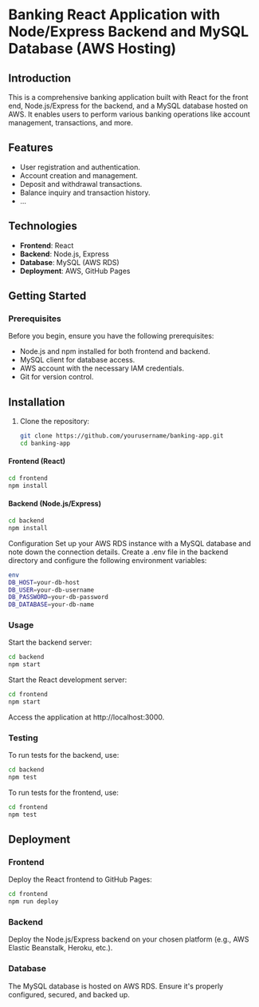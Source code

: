 # Banking React Application with Node/Express Backend and MySQL Database (AWS Hosting)

## Introduction

This is a comprehensive banking application built with React for the front end, Node.js/Express for the backend, and a MySQL database hosted on AWS. It enables users to perform various banking operations like account management, transactions, and more.

## Features

- User registration and authentication.
- Account creation and management.
- Deposit and withdrawal transactions.
- Balance inquiry and transaction history.
- ...

## Technologies

- **Frontend**: React
- **Backend**: Node.js, Express
- **Database**: MySQL (AWS RDS)
- **Deployment**: AWS, GitHub Pages

## Getting Started

### Prerequisites

Before you begin, ensure you have the following prerequisites:

- Node.js and npm installed for both frontend and backend.
- MySQL client for database access.
- AWS account with the necessary IAM credentials.
- Git for version control.

## Installation

1. Clone the repository:

   ```bash
   git clone https://github.com/yourusername/banking-app.git
   cd banking-app
   ```

#### Frontend (React)

   ```bash
   cd frontend
   npm install
   ```


#### Backend (Node.js/Express)

```bash
cd backend
npm install
```

Configuration
Set up your AWS RDS instance with a MySQL database and note down the connection details.
Create a .env file in the backend directory and configure the following environment variables:


```bash
env
DB_HOST=your-db-host
DB_USER=your-db-username
DB_PASSWORD=your-db-password
DB_DATABASE=your-db-name
```

### Usage
Start the backend server:

```bash
cd backend
npm start
```

Start the React development server:

```bash
cd frontend
npm start
```

Access the application at http://localhost:3000.

### Testing
To run tests for the backend, use:

```bash
cd backend
npm test
```

To run tests for the frontend, use:

```bash
cd frontend
npm test
```
## Deployment

### Frontend
Deploy the React frontend to GitHub Pages:

```bash
cd frontend
npm run deploy
```
### Backend
Deploy the Node.js/Express backend on your chosen platform (e.g., AWS Elastic Beanstalk, Heroku, etc.).

### Database
The MySQL database is hosted on AWS RDS. Ensure it's properly configured, secured, and backed up.

